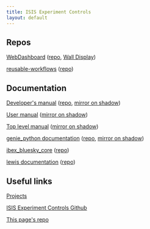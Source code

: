 ```yaml
---
title: ISIS Experiment Controls
layout: default
---
```


## Repos

[WebDashboard](https://isiscomputinggroup.github.io/WebDashboard/) ([repo](https://github.com/ISISComputingGroup/WebDashboard), [Wall Display](https://isiscomputinggroup.github.io/WebDashboard/wall))

[reusable-workflows](https://isiscomputinggroup.github.io/reusable-workflows/) ([repo](https://github.com/ISISComputingGroup/reusable-workflows))

## Documentation

[Developer's manual](https://isiscomputinggroup.github.io/ibex_developers_manual/) ([repo](https://github.com/ISISComputingGroup/ibex_developers_manual), [mirror on shadow](https://shadow.nd.rl.ac.uk/ibex_developers_manual))

[User manual](https://isiscomputinggroup.github.io/ibex_user_manual/) ([mirror on shadow](http://shadow.nd.rl.ac.uk/ibex_user_manual))

[Top level manual](https://github.com/ISISComputingGroup/IBEX/wiki) ([mirror on shadow](https://shadow.nd.rl.ac.uk/ibex_project/Home))

[genie_python documentation](https://isiscomputinggroup.github.io/genie/genie_python) ([repo](https://github.com/ISISComputingGroup/genie), [mirror on shadow](https://shadow.nd.rl.ac.uk/genie_python/sphinx/genie_python.html))

[ibex_bluesky_core](https://isiscomputinggroup.github.io/ibex_bluesky_core/) ([repo](https://github.com/ISISComputingGroup/ibex_bluesky_core))

[lewis documentation](https://isiscomputinggroup.github.io/lewis/) ([repo](https://github.com/ISISComputingGroup/lewis))

## Useful links

[Projects](https://github.com/orgs/ISISComputingGroup/projects)

[ISIS Experiment Controls Github](https://github.com/ISISComputingGroup)

[This page's repo](https://github.com/ISISComputingGroup/isiscomputinggroup.github.io)
